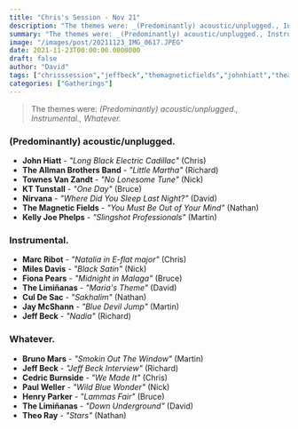 ```yaml
---
title: "Chris's Session - Nov 21"
description: "The themes were: _(Predominantly) acoustic/unplugged., Instrumental., Whatever._"
summary: "The themes were: _(Predominantly) acoustic/unplugged., Instrumental., Whatever._"
image: "/images/post/20211123_IMG_0617.JPEG"
date: 2021-11-23T00:00:00.0000000
draft: false
author: "David"
tags: ["chrisssession","jeffbeck","themagneticfields","johnhiatt","theallmanbrothersband","nirvana","kellyjoephelps","milesdavis","thelimiñanas","marcribot","jaymcshann","theoray","culdesac","brunomars","kttunstall","fionapears","paulweller","henryparker","townesvanzandt","cedricburnside"]
categories: ["Gatherings"]
---
```

> The themes were: _(Predominantly) acoustic/unplugged., Instrumental., Whatever._
### (Predominantly) acoustic/unplugged.
- **John Hiatt** - _"Long Black Electric Cadillac"_ (Chris)
- **The Allman Brothers Band** - _"Little Martha"_ (Richard)
- **Townes Van Zandt** - _"No Lonesome Tune"_ (Nick)
- **KT Tunstall** - _"One Day"_ (Bruce)
- **Nirvana** - _"Where Did You Sleep Last Night?"_ (David)
- **The Magnetic Fields** - _"You Must Be Out of Your Mind"_ (Nathan)
- **Kelly Joe Phelps** - _"Slingshot Professionals"_ (Martin)
### Instrumental.
- **Marc Ribot** - _"Natalia in E-flat major"_ (Chris)
- **Miles Davis** - _"Black Satin"_ (Nick)
- **Fiona Pears** - _"Midnight in Malaga"_ (Bruce)
- **The Limiñanas** - _"Maria's Theme"_ (David)
- **Cul De Sac** - _"Sakhalim"_ (Nathan)
- **Jay McShann** - _"Blue Devil Jump"_ (Martin)
- **Jeff Beck** - _"Nadia"_ (Richard)
### Whatever.
- **Bruno Mars** - _"Smokin Out The Window"_ (Martin)
- **Jeff Beck** - _"Jeff Beck Interview"_ (Richard)
- **Cedric Burnside** - _"We Made It"_ (Chris)
- **Paul Weller** - _"Wild Blue Wonder"_ (Nick)
- **Henry Parker** - _"Lammas Fair"_ (Bruce)
- **The Limiñanas** - _"Down Underground"_ (David)
- **Theo Ray** - _"Stars"_ (Nathan)
